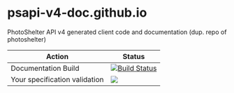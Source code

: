 # psapi-v4-doc.github.io 
PhotoShelter API v4 generated client code and documentation (dup. repo of photoshelter)

|  Action | Status  |
|---|---|
| Documentation Build  | [![Build Status](https://travis-ci.org/photoshelter-dev/psapi-v4-doc.github.io.svg?branch=master)](https://travis-ci.org/photoshelter-dev/psapi-v4-doc.github.io) |
| Your specification validation  | <img src="http://online.swagger.io/validator?url=https://github.com/photoshelter-dev/psapi-v4-doc.github.io/blob/jenn/photoshelter.json" />  |
